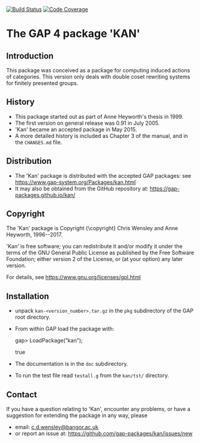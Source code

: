 [![Build Status](https://github.com/gap-packages/kan/workflows/CI/badge.svg?branch=master)](https://github.com/gap-packages/kan/actions?query=workflow%3ACI+branch%3Amaster)
[![Code Coverage](https://codecov.io/github/gap-packages/kan/coverage.svg?branch=master&token=)](https://codecov.io/gh/gap-packages/kan)

# The GAP 4 package 'KAN' 

## Introduction

This package was conceived as a package for computing induced actions
of categories.  This version only deals with double coset rewriting
systems for finitely presented groups.

## History

 * This package started out as part of Anne Heyworth's thesis in 1999. 
 * The first version on general release was 0.91 in July 2005. 
 * 'Kan' became an accepted package in May 2015. 
 * A more detailed history is included as Chapter 3 of the manual, 
and in the `CHANGES.md` file. 

## Distribution

 * The 'Kan' package is distributed with the accepted GAP packages: see
     <https://www.gap-system.org/Packages/kan.html>
 * It may also be obtained from the GitHub repository at:
     <https://gap-packages.github.io/kan/>

## Copyright

The 'Kan' package is Copyright {\copyright} Chris Wensley and Anne Heyworth, 
1996--2017. 

'Kan' is free software; you can redistribute it and/or modify
it under the terms of the GNU General Public License as published by
the Free Software Foundation; either version 2 of the License, or
(at your option) any later version. 

For details, see <https://www.gnu.org/licenses/gpl.html>

## Installation

 * unpack `kan-<version_number>.tar.gz` in the `pkg` subdirectory 
   of the GAP root directory.
 * From within GAP load the package with:

    gap> LoadPackage("kan");

    true

 * The documentation is in the `doc` subdirectory. 
 * To run the test file read `testall.g` from the `kan/tst/` directory. 

Contact
-------
If you have a question relating to 'Kan', encounter any problems, 
or have a suggestion for extending the package in any way, please 
 - email: c.d.wensley@bangor.ac.uk  
 - or report an issue at: https://github.com/gap-packages/kan/issues/new 